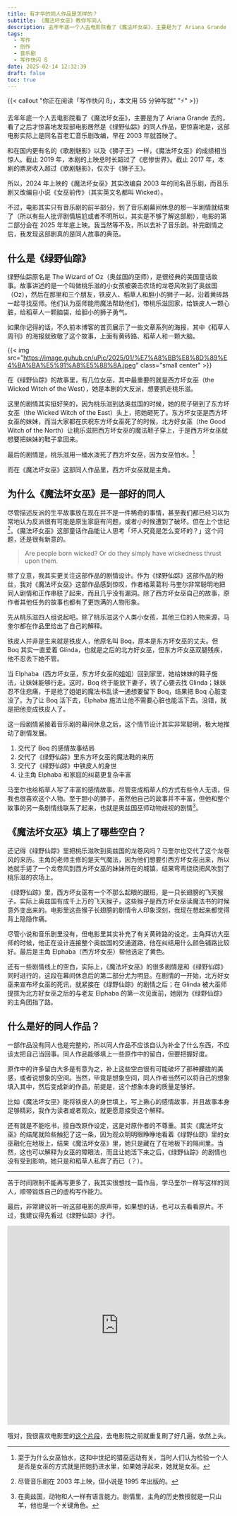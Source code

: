 ```yaml
---
title: 有才华的同人作品是怎样的？
subtitle: 《魔法坏女巫》教你写同人
description: 去年年底一个人去电影院看了《魔法坏女巫》，主要是为了 Ariana Grande 去的，看了之后才惊喜地放下这部电影居然是《绿野仙踪》的同人作品，更惊喜地是，这部电影实际上是同名百老汇音乐剧改编，早在 2003 年就首映了。
tags:
  - 写作
  - 创作
  - 音乐剧
  - 写作快闪 ß
date: 2025-02-14 12:32:39
draft: false
toc: true
---
```


{{< callout "你正在阅读「写作快闪 ß」，本文用 55 分钟写就" "⚡️" >}}

去年年底一个人去电影院看了《魔法坏女巫》，主要是为了 Ariana Grande 去的，看了之后才惊喜地发现部电影居然是《绿野仙踪》的同人作品，更惊喜地是，这部电影实际上是同名百老汇音乐剧改编，早在 2003 年就首映了。

<!--more-->

和在国内更有名的《歌剧魅影》以及《狮子王》一样，《魔法坏女巫》的成绩相当惊人。截止 2019 年，本剧的上映总时长超过了《悲惨世界》。截止 2017 年，本剧的票房收入超过《歌剧魅影》，仅次于《狮子王》。

所以，2024 年上映的《魔法坏女巫》其实改编自 2003 年的同名音乐剧，而音乐剧又改编自小说《女巫前传》（其实英文名都叫 Wicked）。

不过，电影其实只有音乐剧的前半部分，到了音乐剧幕间休息的那一半剧情就结束了（所以有些人批评剧情尴尬或者不明所以，其实是不够了解这部剧），电影的第二部分会在 2025 年年底上映。我当然等不及，所以去补了音乐剧。补完剧情之后，我发现这部剧真的是同人故事的典范。

## 什么是《绿野仙踪》

绿野仙踪原名是 The Wizard of Oz（奥兹国的巫师），是很经典的美国童话故事。故事讲述的是一个叫做桃乐滋的小女孩被袭击农场的龙卷风吹到了奥兹国（Oz），然后在那里和三个朋友，铁皮人、稻草人和胆小的狮子一起，沿着黄砖路一起寻找巫师。他们认为巫师能用魔法帮助他们，带桃乐滋回家，给铁皮人一颗心脏，给稻草人一颗脑袋，给胆小的狮子勇气。

如果你记得的话，不久前本博客的首页展示了一些文章系列的海报，其中《稻草人周刊》的海报就致敬了这个故事，上面有黄砖路、稻草人和一颗大脑。

{{< img src="https://image.guhub.cn/uPic/2025/01/%E7%A8%BB%E8%8D%89%E4%BA%BA%E5%91%A8%E5%88%8A.jpeg" class="small center" >}}

在《绿野仙踪》的故事里，有几位女巫，其中最重要的就是西方坏女巫（the Wicked Witch of the West），她是本剧的大反派，想要抓走桃乐滋。

这里的剧情其实挺好笑的，因为桃乐滋到达奥兹国的时候，她的房子砸到了东方坏女巫（the Wicked Witch of the East）头上，把她砸死了。东方坏女巫是西方坏女巫的妹妹，而当大家都在庆祝东方坏女巫死了的时候，北方好女巫（the Good Witch of the North）让桃乐滋把西方坏女巫的魔法鞋子穿上，于是西方坏女巫就想要把妹妹的鞋子拿回来。

最后的剧情是，桃乐滋用一桶水泼死了西方坏女巫，因为女巫怕水。[^1]

而在《魔法坏女巫》这部同人作品里，西方坏女巫就是主角。

## 为什么《魔法坏女巫》是一部好的同人

尽管描述反派的生平故事放在现在并不是一件稀奇的事情，甚至我们都已经习以为常地认为反派很有可能是原生家庭有问题，或者小时候遭到了破坏。但在上个世纪[^2]，《魔法坏女巫》这部童话作品能让人思考「坏人究竟是怎么变坏的？」这个问题，还是很有新意的。

> Are people born wicked? Or do they simply have wickedness thrust upon them.

除了立意，我其实更关注这部作品的剧情设计。作为《绿野仙踪》这部作品的粉丝，我对《魔法坏女巫》这部作品感到惊叹，作者格莱葛利·马奎尔非常聪明地把同人剧情和正作串联了起来，而且几乎没有漏洞。除了西方坏女巫自己的故事，原作者其他任务的故事也都有了更饱满的人物形象。

先从桃乐滋四人组说起吧。除了桃乐滋这个人类小女孩，其他三位的人物来源，马奎尔都在作品里给出了自己的解释。

铁皮人并非是生来就是铁皮人，他原名叫 Boq，原本是东方坏女巫的丈夫。但 Boq 其实一直爱着 Glinda，也就是之后的北方好女巫，但东方坏女巫双腿残疾，他不忍丢下她不管。

当 Elphaba（西方坏女巫，东方坏女巫的姐姐）回到家里，她给妹妹的鞋子施法，让妹妹能够行走。这时，Boq 终于能放下妻子，铁了心要去找 Glinda；妹妹忍不住悲痛，于是抢了姐姐的魔法书乱读一通想要留下 Boq，结果把 Boq 心脏变没了。为了让 Boq 活下去，Elphaba 施法让他不需要心脏也能活下去。没错，就是把他变成铁皮人了。

这一段剧情紧接着音乐剧的幕间休息之后，这个情节设计其实非常聪明，极大地推动了剧情发展。

1. 交代了 Boq 的感情故事结局
2. 交代了《绿野仙踪》里东方坏女巫的魔法鞋的来历
3. 交代了《绿野仙踪》中铁皮人的身世
4. 让主角 Elphaba 和家庭的纠葛更复杂丰富

马奎尔也给稻草人写了丰富的感情故事，尽管变成稻草人的方式有些令人无语，但我也很喜欢这个人物。至于胆小的狮子，虽然他自己的故事并不丰富，但他和整个故事的另一条剧情线联系了起来，也就是奥兹国巫师动物歧视的剧情[^3]。

## 《魔法坏女巫》填上了哪些空白？

还记得《绿野仙踪》里把桃乐滋吹到奥兹国的龙卷风吗？马奎尔也交代了这个龙卷风的来历。主角的老师主修的是天气魔法，因为他们想要引西方坏女巫出来，所以她就手搓了一个龙卷风到西方坏女巫的妹妹所在的城镇，结果弯弯绕绕把风吹到了桃乐滋的农场上。

《绿野仙踪》里，西方坏女巫有一个不那么起眼的跟班，是一只长翅膀的飞天猴子。实际上奥兹国有成千上万的飞天猴子，这些猴子是西方坏女巫读魔法书的时候意外变出来的。电影里这些猴子长翅膀的剧情令人印象深刻，我现在想起来都觉得背上隐隐作痛。

尽管小说和音乐剧里没有，但电影里其实补充了有关黄砖路的设定。主角拜访大巫师的时候，他正在设计连接整个奥兹国的交通道路，他在纠结用什么颜色铺路比较好。最后是主角 Elphaba（西方坏女巫）帮他选定了黄色。

还有一些剧情线上的空白，实际上，《魔法坏女巫》的很多剧情是和《绿野仙踪》同时进行的，这段在幕间休息后的第二部分尤为明显。在剧情的一开始，北方好女巫来宣布坏女巫的死讯，就紧接在《绿野仙踪》的剧情之后；在 Glinda 被大巫师提拔为北方好女巫之后的与老友 Elphaba 的第一次见面前，她刚为《绿野仙踪》的主角团指了路。

## 什么是好的同人作品？

一部作品没有同人也是完整的，所以同人作品不应该自认为补全了什么东西，不应该太把自己当回事。同人作品能够填上一些原作中的留白，但要把握好度。

原作中的许多留白大多是有意为之，补上这些空白很有可能破坏了那种朦胧的美感，或者说想象的空间。当然，毕竟是想象空间，同人作者当然可以将自己的想象填入其中，然后变成新的作品，前提是，这个想象本身的质量足够好。

比如《魔法坏女巫》能将铁皮人的身世填上，写上揪心的感情故事，并且故事本身足够精彩，我作为读者或者观众，就更愿意接受这个解释。

还有就是不能吃书，擅自改原作设定，这是对原作者的不尊重。其实《魔法坏女巫》的结尾就险些触犯了这一条，因为观众明明眼睁睁地看着《绿野仙踪》里的女巫融化在地板上，结果《魔法坏女巫》里，她只是藏在了在地板下的隔间里。当然，这也可以解释为女巫的障眼法，而且让她活下来之后，《绿野仙踪》的剧情也没有受到影响，她只是和稻草人私奔了而已（？）。

---

苦于时间限制不能再写更多了，我其实很想找一篇作品，学马奎尔一样写这样的同人，顺带锻炼自己的虚构写作能力。

最后，非常建议听一听这部电影的原声带，如果想的话，也可以去看看原片。不过，我建议得先看过《绿野仙踪》才行。

<iframe allow="autoplay *; encrypted-media *;" frameborder="0" height="450" style="width:100%;max-width:660px;overflow:hidden;background:transparent;" sandbox="allow-forms allow-popups allow-same-origin allow-scripts allow-storage-access-by-user-activation allow-top-navigation-by-user-activation" src="https://embed.music.apple.com/cn/album/wicked-the-soundtrack-bonus-track-version/1783418081"></iframe>

哦对，我很喜欢电影里的[这个片段](https://www.bilibili.com/video/BV1xYCjYqETS/)，去电影院之前就重复刷了好几遍，依然上头。

[^1]: 至于为什么女巫怕水，这和中世纪的猎巫运动有关，当时人们认为检验一个人是否是女巫的方式就是把她扔进水里，如果她浮起来，她就是女巫。
[^2]: 尽管音乐剧在 2003 年上映，但小说是 1995 年出版的。
[^3]: 在奥兹国，动物和人一样有语言能力。剧情里，主角的历史教授就是一只山羊，他也是一个关键角色。